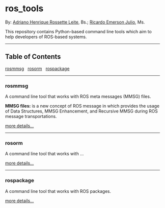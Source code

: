# ros_tools

By: [Adriano Henrique Rossette Leite](http://lattes.cnpq.br/0344999175185128), Bs.;
    [Ricardo Emerson Julio](), Ms.
    
This repository contains Python-based command line tools which aim to help developers of ROS-based systems.

***
## Table of Contents

[rosmmsg](#rosmmsg) &nbsp;
[rosorm](#rosorm) &nbsp;
[rospackage](#rospackage)
    
***

### <a name="rosmmsg">rosmmsg</a>

A command line tool that works with ROS meta messages (MMSG) files. 

**MMSG files:** is a new concept of ROS message in which provides the usage of Data Structures, MMSG Enhancement, and Recursive MMSG during ROS message transportations.

[more details...](tools/rosmmsg/README.md)

***

### <a name="rosorm">rosorm</a>

A command line tool that works with ...

[more details...](tools/rosorm/README.md)

***

### <a name="rospackage">rospackage</a>

A command line tool that works with ROS packages.

[more details...](tools/rospackage/README.md)

